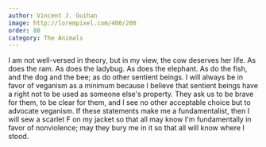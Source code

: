 ```yaml
---
author: Vincent J. Guihan
image: http://lorempixel.com/400/200
order: 88
category: The Animals
---
```


I am not well-versed in theory, but in my view, the cow deserves her life. As does the ram. As does the ladybug. As does the elephant. As do the fish, and the dog and the bee; as do other sentient beings. I will always be in favor of veganism as a minimum because I believe that sentient beings have a right not to be used as someone else's property. They ask us to be brave for them, to be clear for them, and I see no other acceptable choice but to advocate veganism. If these statements make me a fundamentalist, then I will sew a scarlet F on my jacket so that all may know I'm fundamentally in favor of nonviolence; may they bury me in it so that all will know where I stood.
